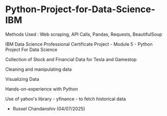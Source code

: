 # Python-Project-for-Data-Science-IBM

Methods Used : Web scraping, API Calls, Pandas, Requests, BeautifulSoup

IBM Data Science Professional Certificate Project - Module 5 - Python Project For Data Science

Collection of Stock and Financial Data for Tesla and Gamestop

Cleaning and manipulating data

Visualizing Data 

Hands-on-experience with Python

Use of yahoo's library - yfinance - to fetch historical data

- Russel Chandanshiv (04/07/2025)
